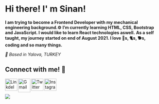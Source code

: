 # Hi there! I' m Sinan! #

**I am trying to become a Frontend Developer with my mechanical engineering background.⚙️**
**I’m currently learning HTML, CSS, Bootstrap and JavaScript. I would like to learn React technologies aswell.**
**As a self taught, my journey started on end of August 2021. I love 🚗s, 🐈s, 🐕s, coding and so many things.**

*📍 Based in Yalova, TURKEY*

## Connect with me! :wave: ##

 <a target="_blank" href="https://www.linkedin.com/in/sinansk/"><img align="left" alt="LinkdeIN" height="40px" width="40px" src="https://raw.githubusercontent.com/rahulbanerjee26/githubAboutMeGenerator/main/icons/linked-in-alt.svg" /></a><a target="_blank" href="mailto:sinan.sk@outlook.com.tr"><img align="left" alt="Gmail" height="45px" width="40px" src="https://img.icons8.com/fluency/48/000000/email-open.png" /></a><a target="_blank" href="https://twitter.com/SinanSIK"><img align="left" alt="Twitter" height="40px" width="40px" src="https://raw.githubusercontent.com/rahulbanerjee26/githubAboutMeGenerator/main/icons/twitter.svg" /></a><a target="_blank" href="https://www.instagram.com/sinan__sk/"><img align="left" alt="Instagram" height="40px" width="40px" src="https://raw.githubusercontent.com/rahulbanerjee26/githubAboutMeGenerator/main/icons/instagram.svg" /></a><br>
<br>
<br>
![](https://komarev.com/ghpvc/?username=sinansk&color=199BE2&label=PROFILE+VIEWS)

















